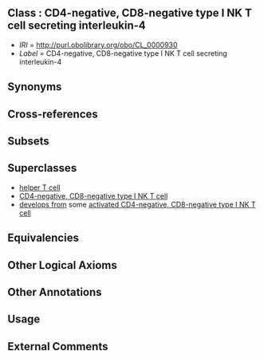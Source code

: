 
## Class : CD4-negative, CD8-negative type I NK T cell secreting interleukin-4

 * *IRI* = http://purl.obolibrary.org/obo/CL_0000930
 * *Label* = CD4-negative, CD8-negative type I NK T cell secreting interleukin-4

## Synonyms


## Cross-references


## Subsets


## Superclasses

 * [helper T cell](../../CL/12/CL_0000912.md)
 * [CD4-negative, CD8-negative type I NK T cell](../../CL/24/CL_0000924.md)
 * [develops from](../../RO/02/RO_0002202.md) some [activated CD4-negative, CD8-negative type I NK T cell](../../CL/28/CL_0000928.md)

## Equivalencies


## Other Logical Axioms


## Other Annotations


## Usage


## External Comments

